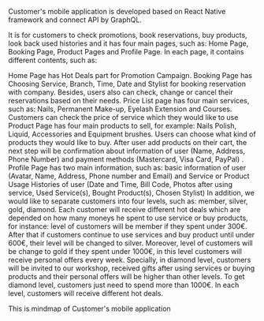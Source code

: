 Customer's mobile application is developed based on React Native framework and connect API by GraphQL.

It is for customers to check promotions, book reservations, buy products, look back used histories and it has four main pages, such as: Home Page, Booking Page, Product Pages and Profile Page. In each page, it contains different contents, such as:

Home Page has Hot Deals part for Promotion Campaign.
Booking Page has Choosing Service, Branch, Time, Date and Stylist for booking reservation with company. Besides, users also can check, change or cancel their reservations based on their needs.
Price List page has four main services, such as: Nails, Permanent Make-up, Eyelash Extension and Courses. Customers can check the price of service which they would like to use
Product Page has four main products to sell, for example: Nails Polish, Liquid, Accessories and Equipment brushes. Users can choose what kind of products they would like to buy. After user add products on their cart, the next step will be confirmation about information of user (Name, Address, Phone Number) and payment methods (Mastercard, Visa Card, PayPal) .
Profile Page has two main information, such as: basic information of user (Avatar, Name, Address, Phone number and Email) and Service or Product Usage Histories of user (Date and Time, Bill Code, Photos after using service, Used Service(s), Bought Product(s), Chosen Stylist)
In addition, we would like to separate customers into four levels, such as: member, silver, gold, diamond. Each customer will receive different hot deals which are depended on how many moneys he spent to use service or buy products, for instance: level of customers will be member if they spent under 300€. After that if customers continue to use services and buy product until under 600€, their level will be changed to silver. Moreover, level of customers will be change to gold if they spent under 1000€, in this level customers will receive personal offers every week. Specially, in diamond level, customers will be invited to our workshop, received gifts after using services or buying products and their personal offers will be higher than other levels. To get diamond level, customers just need to spend more than 1000€. In each level, customers will receive different hot deals.

This is mindmap of Customer's mobile application
